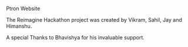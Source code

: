 Ptron Website 

The Reimagine Hackathon project was created by Vikram, Sahil, Jay and Himanshu. 

A special Thanks to Bhavishya for his invaluable support.
